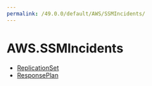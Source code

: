 ```yaml
---
permalink: /49.0.0/default/AWS/SSMIncidents/
---
```


# AWS.SSMIncidents



* [ReplicationSet](ReplicationSet.md)
* [ResponsePlan](ResponsePlan.md)
